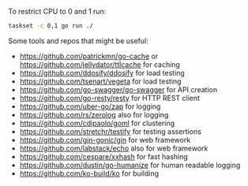 To restrict CPU to 0 and 1 run:

```bash
taskset -c 0,1 go run ./
```

Some tools and repos that might be useful:

- https://github.com/patrickmn/go-cache or https://github.com/jellydator/ttlcache for caching
- https://github.com/ddosify/ddosify for load testing
- https://github.com/tsenart/vegeta for load testing
- https://github.com/go-swagger/go-swagger for API creation
- https://github.com/go-resty/resty for HTTP REST client
- https://github.com/uber-go/zap for logging
- https://github.com/rs/zerolog also for logging
- https://github.com/cdipaolo/goml for clustering
- https://github.com/stretchr/testify for testing assertions
- https://github.com/gin-gonic/gin for web framework
- https://github.com/labstack/echo also for web framework
- https://github.com/cespare/xxhash for fast hashing
- https://github.com/dustin/go-humanize for human readable logging
- https://github.com/ko-build/ko for building
